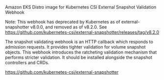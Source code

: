 Amazon EKS Distro image for Kubernetes CSI External Snapshot Validation Webhook

Note: This webhook has deprecated by Kubernetes as of external-snapshotter v8.0.0, and removed as of v8.2.0. See https://github.com/kubernetes-csi/external-snapshotter/releases/tag/v8.2.0

The snapshot validating webhook is an HTTP callback which responds to admission requests. It provides tighter validation for volume snapshot objects. This webhook introduces the ratcheting validation mechanism that performs stricter validation. It should be installed alongside the snapshot controllers and CRDs.

https://github.com/kubernetes-csi/external-snapshotter

